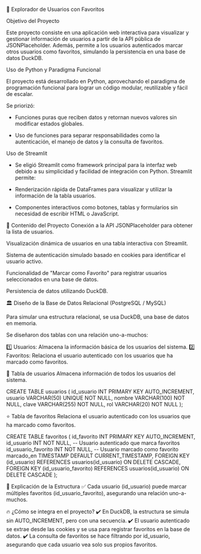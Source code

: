 📌 Explorador de Usuarios con Favoritos

Objetivo del Proyecto

Este proyecto consiste en una aplicación web interactiva para visualizar y gestionar información de usuarios a partir de la API pública de JSONPlaceholder. Además, permite a los usuarios autenticados marcar otros usuarios como favoritos, simulando la persistencia en una base de datos DuckDB.

Uso de Python y Paradigma Funcional

El proyecto está desarrollado en Python, aprovechando el paradigma de programación funcional para lograr un código modular, reutilizable y fácil de escalar. 

Se priorizó:
- Funciones puras que reciben datos y retornan nuevos valores sin modificar estados globales.

- Uso de funciones para separar responsabilidades como la autenticación, el manejo de datos y la consulta de favoritos.

Uso de Streamlit
- Se eligió Streamlit como framework principal para la interfaz web debido a su simplicidad y facilidad de integración con Python. Streamlit permite:

- Renderización rápida de DataFrames para visualizar y utilizar la información de la tabla usuarios.

- Componentes interactivos como botones, tablas y formularios sin necesidad de escribir HTML o JavaScript.

🚀 Contenido del Proyecto
Conexión a la API JSONPlaceholder para obtener la lista de usuarios.

Visualización dinámica de usuarios en una tabla interactiva con Streamlit.

Sistema de autenticación simulado basado en cookies para identificar el usuario activo.

Funcionalidad de "Marcar como Favorito" para registrar usuarios seleccionados en una base de datos.

Persistencia de datos utilizando DuckDB.

🏛️ Diseño de la Base de Datos Relacional (PostgreSQL / MySQL)

Para simular una estructura relacional, se usa DuckDB, una base de datos en memoria. 

Se diseñaron dos tablas con una relación uno-a-muchos:

1️⃣ Usuarios: Almacena la información básica de los usuarios del sistema. 
2️⃣ Favoritos: Relaciona el usuario autenticado con los usuarios que ha marcado como favoritos.

📂 Tabla de usuarios
Almacena información de todos los usuarios del sistema.

CREATE TABLE usuarios (
    id_usuario INT PRIMARY KEY AUTO_INCREMENT,
    usuario VARCHAR(50) UNIQUE NOT NULL,
    nombre VARCHAR(100) NOT NULL,
    clave VARCHAR(255) NOT NULL,
    rol VARCHAR(20) NOT NULL
);

⭐ Tabla de favoritos
Relaciona el usuario autenticado con los usuarios que ha marcado como favoritos.

CREATE TABLE favoritos (
    id_favorito INT PRIMARY KEY AUTO_INCREMENT,
    id_usuario INT NOT NULL,  -- Usuario autenticado que marca favoritos
    id_usuario_favorito INT NOT NULL,  -- Usuario marcado como favorito
    marcado_en TIMESTAMP DEFAULT CURRENT_TIMESTAMP,
    FOREIGN KEY (id_usuario) REFERENCES usuarios(id_usuario) ON DELETE CASCADE,
    FOREIGN KEY (id_usuario_favorito) REFERENCES usuarios(id_usuario) ON DELETE CASCADE
);

🔹 Explicación de la Estructura
✅ Cada usuario (id_usuario) puede marcar múltiples favoritos (id_usuario_favorito), asegurando una relación uno-a-muchos. 

🔥 ¿Cómo se integra en el proyecto?
✔️ En DuckDB, la estructura se simula sin AUTO_INCREMENT, pero con una secuencia. 
✔️ El usuario autenticado se extrae desde las cookies y se usa para registrar favoritos en la base de datos. 
✔️ La consulta de favoritos se hace filtrando por id_usuario, asegurando que cada usuario vea solo sus propios favoritos.

